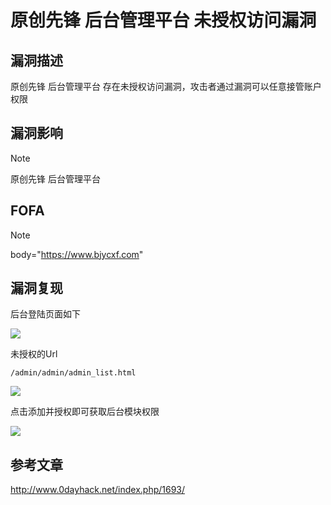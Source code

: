 # 原创先锋 后台管理平台 未授权访问漏洞

## 漏洞描述

原创先锋 后台管理平台 存在未授权访问漏洞，攻击者通过漏洞可以任意接管账户权限

## 漏洞影响

> [!NOTE]
>
> 原创先锋 后台管理平台

## FOFA

> [!NOTE]
>
> body="https://www.bjycxf.com"

## 漏洞复现

后台登陆页面如下

![](http://wikioss.peiqi.tech/vuln/ycxf-1.png)

未授权的Url

```
/admin/admin/admin_list.html
```

![](http://wikioss.peiqi.tech/vuln/ycxf-2.png)

点击添加并授权即可获取后台模块权限

![](http://wikioss.peiqi.tech/vuln/ycxf-3.png)

## 参考文章

http://www.0dayhack.net/index.php/1693/